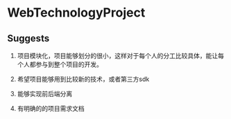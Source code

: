 # WebTechnologyProject
## Suggests
1. 项目模块化，项目能够划分的很小，这样对于每个人的分工比较具体，能让每个人都参与到整个项目的开发。

2. 希望项目能够用到比较新的技术，或者第三方sdk

3. 能够实现前后端分离

4. 有明确的的项目需求文档